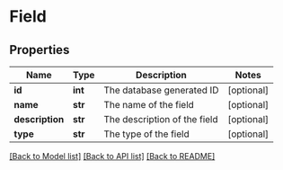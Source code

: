 # Field

## Properties
Name | Type | Description | Notes
------------ | ------------- | ------------- | -------------
**id** | **int** | The database generated ID | [optional] 
**name** | **str** | The name of the field | [optional] 
**description** | **str** | The description of the field | [optional] 
**type** | **str** | The type of the field | [optional] 

[[Back to Model list]](../README.md#documentation-for-models) [[Back to API list]](../README.md#documentation-for-api-endpoints) [[Back to README]](../README.md)

